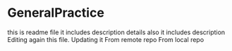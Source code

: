 # GeneralPractice
this is readme file
it includes description details also
it includes description
Editing again this file. Updating it
From remote repo
From local repo
